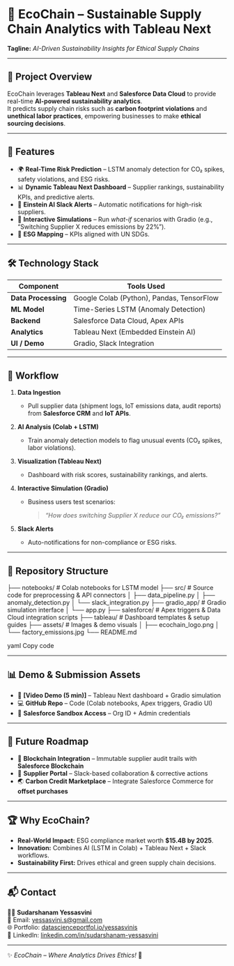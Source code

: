 # 🌱 EcoChain – Sustainable Supply Chain Analytics with Tableau Next

**Tagline:** *AI-Driven Sustainability Insights for Ethical Supply Chains*

---

## 📌 Project Overview
EcoChain leverages **Tableau Next** and **Salesforce Data Cloud** to provide real-time **AI-powered sustainability analytics**.  
It predicts supply chain risks such as **carbon footprint violations** and **unethical labor practices**, empowering businesses to make **ethical sourcing decisions**.  

---

## 🚀 Features
- 🌍 **Real-Time Risk Prediction** – LSTM anomaly detection for CO₂ spikes, safety violations, and ESG risks.  
- 📊 **Dynamic Tableau Next Dashboard** – Supplier rankings, sustainability KPIs, and predictive alerts.  
- 🌱 **Einstein AI Slack Alerts** – Automatic notifications for high-risk suppliers.  
- 🔄 **Interactive Simulations** – Run *what-if* scenarios with Gradio (e.g., “Switching Supplier X reduces emissions by 22%”).  
- 📑 **ESG Mapping** – KPIs aligned with UN SDGs.  

---

## 🛠️ Technology Stack

| Component          | Tools Used |
|--------------------|------------|
| **Data Processing** | Google Colab (Python), Pandas, TensorFlow |
| **ML Model**        | Time-Series LSTM (Anomaly Detection) |
| **Backend**         | Salesforce Data Cloud, Apex APIs |
| **Analytics**       | Tableau Next (Embedded Einstein AI) |
| **UI / Demo**       | Gradio, Slack Integration |

---

## 🔄 Workflow

1. **Data Ingestion**  
   - Pull supplier data (shipment logs, IoT emissions data, audit reports) from **Salesforce CRM** and **IoT APIs**.  

2. **AI Analysis (Colab + LSTM)**  
   - Train anomaly detection models to flag unusual events (CO₂ spikes, labor violations).  

3. **Visualization (Tableau Next)**  
   - Dashboard with risk scores, sustainability rankings, and alerts.  

4. **Interactive Simulation (Gradio)**  
   - Business users test scenarios:  
     > *“How does switching Supplier X reduce our CO₂ emissions?”*  

5. **Slack Alerts**  
   - Auto-notifications for non-compliance or ESG risks.  

---

## 📂 Repository Structure
├── notebooks/ # Colab notebooks for LSTM model
├── src/ # Source code for preprocessing & API connectors
│ ├── data_pipeline.py
│ ├── anomaly_detection.py
│ └── slack_integration.py
├── gradio_app/ # Gradio simulation interface
│ └── app.py
├── salesforce/ # Apex triggers & Data Cloud integration scripts
├── tableau/ # Dashboard templates & setup guides
├── assets/ # Images & demo visuals
│ ├── ecochain_logo.png
│ └── factory_emissions.jpg
└── README.md

yaml
Copy code

---

## 📊 Demo & Submission Assets
- 🎥 **[Video Demo (5 min)]** – Tableau Next dashboard + Gradio simulation  
- 💻 **GitHub Repo** – Code (Colab notebooks, Apex triggers, Gradio UI)  
- 🔑 **Salesforce Sandbox Access** – Org ID + Admin credentials  

---

## 🔮 Future Roadmap
- 🔗 **Blockchain Integration** – Immutable supplier audit trails with **Salesforce Blockchain**  
- 🤝 **Supplier Portal** – Slack-based collaboration & corrective actions  
- 🌏 **Carbon Credit Marketplace** – Integrate Salesforce Commerce for **offset purchases**  

---

## 🏆 Why EcoChain?
- **Real-World Impact:** ESG compliance market worth **$15.4B by 2025**.  
- **Innovation:** Combines AI (LSTM in Colab) + Tableau Next + Slack workflows.  
- **Sustainability First:** Drives ethical and green supply chain decisions.  

---

## 📬 Contact
👩‍💻 **Sudarshanam Yessasvini**  
📧 Email: [yessasvini.s@gmail.com](mailto:yessasvini.s@gmail.com)  
🌐 Portfolio: [datascienceportfol.io/yessasvinis](https://datascienceportfol.io/yessasvinis)  
🔗 LinkedIn: [linkedin.com/in/sudarshanam-yessasvini](https://linkedin.com/in/sudarshanam-yessasvini)  

---

✨ *EcoChain – Where Analytics Drives Ethics!* 🚀
